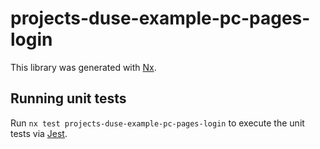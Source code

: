 # projects-duse-example-pc-pages-login

This library was generated with [Nx](https://nx.dev).

## Running unit tests

Run `nx test projects-duse-example-pc-pages-login` to execute the unit tests via [Jest](https://jestjs.io).
